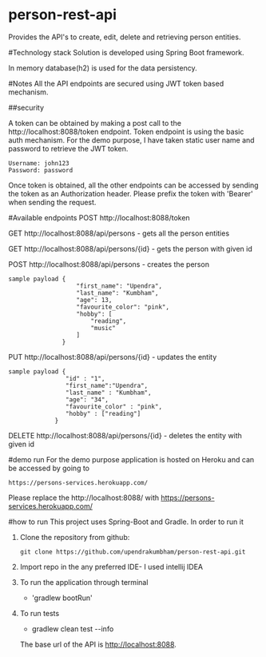 # person-rest-api
 
 Provides the API's to create, edit, delete and retrieving person entities.
 
#Technology stack
 Solution is developed using Spring Boot framework.
 
 In memory database(h2) is used for the data persistency.
 
#Notes
 All the API endpoints are secured using JWT token based mechanism.
 
 ##security
 
 A token can be obtained by making a post call to the http://localhost:8088/token endpoint.
 Token endpoint is using the basic auth mechanism.
 For the demo purpose, I have taken static user name and password to retrieve the JWT token. 
 
    Username: john123
    Password: password
 
 Once token is obtained, all the other endpoints can be accessed by sending the token as an Authorization header. Please prefix the token with 'Bearer' when sending the request.
 
 #Available endpoints
 POST http://localhost:8088/token 
 
 GET http://localhost:8088/api/persons - gets all the person entities
 
 GET http://localhost:8088/api/persons/{id} - gets the person with given id
 
 POST http://localhost:8088/api/persons - creates the person
    
    sample payload {
                       "first_name": "Upendra",
                       "last_name": "Kumbham",
                       "age": 13,
                       "favourite_color": "pink",
                       "hobby": [
                           "reading",
                           "music"
                       ]
                   }
   
 PUT http://localhost:8088/api/persons/{id} - updates the entity
 
    sample payload {
                 	"id" : "1",
                 	"first_name":"Upendra",
                 	"last_name" : "Kumbham",
                 	"age": "34",
                 	"favourite_color" : "pink",
                 	"hobby" : ["reading"]
                 }
 
 DELETE http://localhost:8088/api/persons/{id} - deletes the entity with given id
 
 #demo run
 For the demo purpose application is hosted on Heroku and can be accessed 
 by going to 
    
    https://persons-services.herokuapp.com/
 
 Please replace the http://localhost:8088/ with https://persons-services.herokuapp.com/
 
 #how to run
 This project uses Spring-Boot and Gradle. In order to run it
 
 1. Clone the repository from github:
    
        git clone https://github.com/upendrakumbham/person-rest-api.git
  
 2. Import repo in the any preferred IDE- I used intellij IDEA
 
 3. To run the application through terminal
    - 'gradlew bootRun'  
 4. To run tests
     - gradlew clean test --info
        
     The base url of the API is [http://localhost:8088](http://localhost:8088).
    
